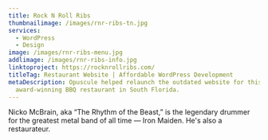```yaml
---
title: Rock N Roll Ribs
thumbnailimage: /images/rnr-ribs-tn.jpg
services:
  - WordPress
  - Design
image: /images/rnr-ribs-menu.jpg
addlimage: /images/rnr-ribs-info.jpg
linktoproject: https://rocknrollribs.com/
titleTag: Restaurant Website | Affordable WordPress Development
metaDescription: Opuscule helped relaunch the outdated website for this
  award-winning BBQ restaurant in South Florida.
---
```

Nicko McBrain, aka “The Rhythm of the Beast,” is the legendary drummer for the greatest metal band of all time — Iron Maiden. He's also a restaurateur.